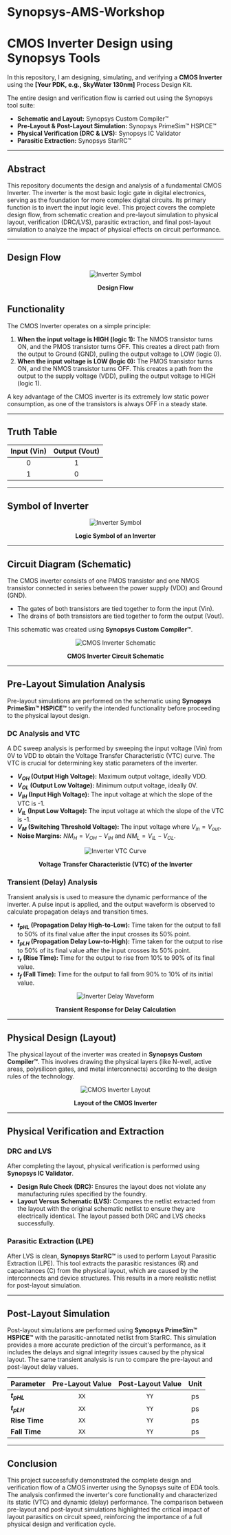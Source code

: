 # Synopsys-AMS-Workshop

# CMOS Inverter Design using Synopsys Tools

In this repository, I am designing, simulating, and verifying a **CMOS Inverter** using the **[Your PDK, e.g., SkyWater 130nm]** Process Design Kit.

The entire design and verification flow is carried out using the Synopsys tool suite:
* **Schematic and Layout:** Synopsys Custom Compiler™
* **Pre-Layout & Post-Layout Simulation:** Synopsys PrimeSim™ HSPICE™
* **Physical Verification (DRC & LVS):** Synopsys IC Validator
* **Parasitic Extraction:** Synopsys StarRC™

---

## Abstract

This repository documents the design and analysis of a fundamental CMOS Inverter. The inverter is the most basic logic gate in digital electronics, serving as the foundation for more complex digital circuits. Its primary function is to invert the input logic level. This project covers the complete design flow, from schematic creation and pre-layout simulation to physical layout, verification (DRC/LVS), parasitic extraction, and final post-layout simulation to analyze the impact of physical effects on circuit performance.

---
## Design Flow

<div align="center">
    <img src="images/inverter_symbol.png" alt="Inverter Symbol">
    <p><strong>Design Flow</strong></p>
</div>

## Functionality

The CMOS Inverter operates on a simple principle:
1.  **When the input voltage is HIGH (logic 1):** The NMOS transistor turns ON, and the PMOS transistor turns OFF. This creates a direct path from the output to Ground (GND), pulling the output voltage to LOW (logic 0).
2.  **When the input voltage is LOW (logic 0):** The PMOS transistor turns ON, and the NMOS transistor turns OFF. This creates a path from the output to the supply voltage (VDD), pulling the output voltage to HIGH (logic 1).

A key advantage of the CMOS inverter is its extremely low static power consumption, as one of the transistors is always OFF in a steady state.

---

## Truth Table

| Input (Vin) | Output (Vout) |
|:-----------:|:-------------:|
|      0      |       1       |
|      1      |       0       |

---

## Symbol of Inverter

<div align="center">
    <img src="images/inverter_symbol.png" alt="Inverter Symbol">
    <p><strong>Logic Symbol of an Inverter</strong></p>
</div>

---

## Circuit Diagram (Schematic)

The CMOS inverter consists of one PMOS transistor and one NMOS transistor connected in series between the power supply (VDD) and Ground (GND).
- The gates of both transistors are tied together to form the input (Vin).
- The drains of both transistors are tied together to form the output (Vout).

This schematic was created using **Synopsys Custom Compiler™**.

<div align="center">
    <img src="images/inverter_schematic.png" alt="CMOS Inverter Schematic">
    <p><strong>CMOS Inverter Circuit Schematic</strong></p>
</div>

---

## Pre-Layout Simulation Analysis

Pre-layout simulations are performed on the schematic using **Synopsys PrimeSim™ HSPICE™** to verify the intended functionality before proceeding to the physical layout design.

### DC Analysis and VTC

A DC sweep analysis is performed by sweeping the input voltage (Vin) from 0V to VDD to obtain the Voltage Transfer Characteristic (VTC) curve. The VTC is crucial for determining key static parameters of the inverter.

-   **$V_{OH}$ (Output High Voltage):** Maximum output voltage, ideally VDD.
-   **$V_{OL}$ (Output Low Voltage):** Minimum output voltage, ideally 0V.
-   **$V_{IH}$ (Input High Voltage):** The input voltage at which the slope of the VTC is -1.
-   **$V_{IL}$ (Input Low Voltage):** The input voltage at which the slope of the VTC is -1.
-   **$V_{M}$ (Switching Threshold Voltage):** The input voltage where $V_{in} = V_{out}$.
-   **Noise Margins:** $NM_H = V_{OH} - V_{IH}$ and $NM_L = V_{IL} - V_{OL}$.

<div align="center">
    <img src="images/inverter_vtc.png" alt="Inverter VTC Curve">
    <p><strong>Voltage Transfer Characteristic (VTC) of the Inverter</strong></p>
</div>

### Transient (Delay) Analysis

Transient analysis is used to measure the dynamic performance of the inverter. A pulse input is applied, and the output waveform is observed to calculate propagation delays and transition times.

-   **$t_{pHL}$ (Propagation Delay High-to-Low):** Time taken for the output to fall to 50% of its final value after the input crosses its 50% point.
-   **$t_{pLH}$ (Propagation Delay Low-to-High):** Time taken for the output to rise to 50% of its final value after the input crosses its 50% point.
-   **$t_r$ (Rise Time):** Time for the output to rise from 10% to 90% of its final value.
-   **$t_f$ (Fall Time):** Time for the output to fall from 90% to 10% of its initial value.

<div align="center">
    <img src="images/inverter_delay.png" alt="Inverter Delay Waveform">
    <p><strong>Transient Response for Delay Calculation</strong></p>
</div>

---

## Physical Design (Layout)

The physical layout of the inverter was created in **Synopsys Custom Compiler™**. This involves drawing the physical layers (like N-well, active areas, polysilicon gates, and metal interconnects) according to the design rules of the technology.

<div align="center">
    <img src="images/inverter_layout.png" alt="CMOS Inverter Layout">
    <p><strong>Layout of the CMOS Inverter</strong></p>
</div>

---

## Physical Verification and Extraction

### DRC and LVS

After completing the layout, physical verification is performed using **Synopsys IC Validator**.
-   **Design Rule Check (DRC):** Ensures the layout does not violate any manufacturing rules specified by the foundry.
-   **Layout Versus Schematic (LVS):** Compares the netlist extracted from the layout with the original schematic netlist to ensure they are electrically identical.
The layout passed both DRC and LVS checks successfully.

### Parasitic Extraction (LPE)

After LVS is clean, **Synopsys StarRC™** is used to perform Layout Parasitic Extraction (LPE). This tool extracts the parasitic resistances (R) and capacitances (C) from the physical layout, which are caused by the interconnects and device structures. This results in a more realistic netlist for post-layout simulation.

---

## Post-Layout Simulation

Post-layout simulations are performed using **Synopsys PrimeSim™ HSPICE™** with the parasitic-annotated netlist from StarRC. This simulation provides a more accurate prediction of the circuit's performance, as it includes the delays and signal integrity issues caused by the physical layout. The same transient analysis is run to compare the pre-layout and post-layout delay values.

| Parameter | Pre-Layout Value | Post-Layout Value | Unit |
|:--- |:---:|:---:|:---:|
| **$t_{pHL}$** | `XX` | `YY` | ps |
| **$t_{pLH}$** | `XX` | `YY` | ps |
| **Rise Time** | `XX` | `YY` | ps |
| **Fall Time** | `XX` | `YY` | ps |

---

## Conclusion

This project successfully demonstrated the complete design and verification flow of a CMOS inverter using the Synopsys suite of EDA tools. The analysis confirmed the inverter's core functionality and characterized its static (VTC) and dynamic (delay) performance. The comparison between pre-layout and post-layout simulations highlighted the critical impact of layout parasitics on circuit speed, reinforcing the importance of a full physical design and verification cycle.
